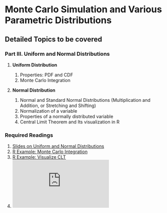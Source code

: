 # Monte Carlo Simulation and Various Parametric Distributions

## Detailed Topics to be covered

### Part III. Uniform and Normal Distributions

1. **Uniform Distribution**

    1. Properties: PDF and CDF
    2. Monte Carlo Integration
    
2. **Normal Distribution**

    1. Normal and Standard Normal Distributions (Multiplication and Addition, or Stretching and Shifting)
    2. Normalization of a variable
    3. Properties of a normally distributed variable
    3. Central Limit Theorem and Its visualization in R

### Required Readings

1. [Slides on Uniform and Normal Distributions](../lecture/MC03.pdf)
2. [R Example: Monte Carlo Integration](../lecture/examples/MC03.Rmd)
3. [R Example: Visualize CLT](../lecture/examples/MC04.R)
4. ![Visualize Central Limit Theory](https://seeing-theory.brown.edu/probability-distributions/index.html#%23section2)


